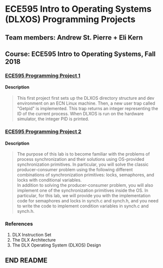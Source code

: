# ECE595 Intro to Operating Systems (DLXOS) Programming Projects

## Team members: Andrew St. Pierre + Eli Kern
## Course: ECE595 Intro to Operating Systems, Fall 2018  


### [ECE595 Programming Project 1](https://engineering.purdue.edu/~ece595/labs_2018/lab1.html)
#### Description
> This first project first sets up the DLXOS directory structure and dev environment on an ECN Linux machine. Then, a new user trap called "Getpid" is implemented. This trap returns an integer representing the ID of the current process. When DLXOS is run on the hardware simulator, the integer PID is printed.


### [ECE595 Programming Project 2](https://engineering.purdue.edu/~ece595/labs_2018/lab2.html)  
#### Description
> The purpose of this lab is to become familiar with the problems of process synchronization and their solutions using OS-provided synchronization primitives. In particular, you will solve the classic producer-consumer problem using the following different combinations of synchronization primitives: locks, semaphores, and locks with conditional variables.  
> In addition to solving the producer-consumer problem, you will also implement one of the synchronization primitives inside the OS. In particular, for this lab, we will provide you with the implementation code for semaphores and locks in synch.c and synch.h, and you need to write the code to implement condition variables in synch.c and synch.h.  


### References
1. DLX Instruction Set
2. The DLX Architecture
3. The DLX Operating System (DLXOS) Design

## END README
